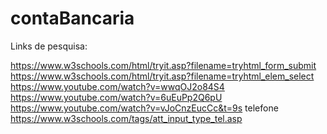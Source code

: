 # contaBancaria

  Links de pesquisa:
  
https://www.w3schools.com/html/tryit.asp?filename=tryhtml_form_submit
https://www.w3schools.com/html/tryit.asp?filename=tryhtml_elem_select
https://www.youtube.com/watch?v=wwqOJ2o84S4
https://www.youtube.com/watch?v=6uEuPp2Q6pU
https://www.youtube.com/watch?v=vJoCnzEucCc&t=9s
telefone
https://www.w3schools.com/tags/att_input_type_tel.asp
